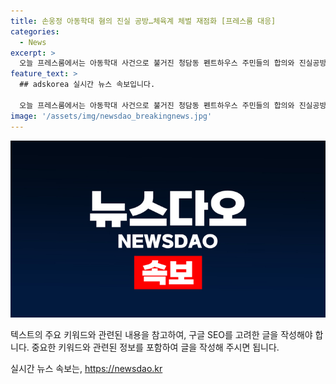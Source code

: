 ```yaml
---
title: 손웅정 아동학대 혐의 진실 공방…체육계 체벌 재점화 [프레스룸 대응]
categories:
  - News
excerpt: >
  오늘 프레스룸에서는 아동학대 사건으로 불거진 청담동 펜트하우스 주민들의 합의와 진실공방에 대해 논의됐어. 변호사 양지민과 장가희가 손웅정 기자와 함께 손흥민, 박지성 등과 관련된 이야기를 나눴어. 그들이 체벌과 관련된 최신 소식을 공유했고, 이에 대한 해결 방안도 제시했어. #MBN #프레스룸LIVE #국영호
feature_text: >
  ## adskorea 실시간 뉴스 속보입니다.

  오늘 프레스룸에서는 아동학대 사건으로 불거진 청담동 펜트하우스 주민들의 합의와 진실공방에 대해 논의됐어. 변호사 양지민과 장가희가 손웅정 기자와 함께 손흥민, 박지성 등과 관련된 이야기를 나눴어. 그들이 체벌과 관련된 최신 소식을 공유했고, 이에 대한 해결 방안도 제시했어. #MBN #프레스룸LIVE #국영호
image: '/assets/img/newsdao_breakingnews.jpg'
---
```


<p><img src="/assets/img/newsdao_breakingnews.jpg" alt="adskorea 속보" /></p>

<p>텍스트의 주요 키워드와 관련된 내용을 참고하여, 구글 SEO를 고려한 글을 작성해야 합니다. 중요한 키워드와 관련된 정보를 포함하여 글을 작성해 주시면 됩니다.</p>
실시간 뉴스 속보는, <a href="https://newsdao.kr" rel="dofollow">https://newsdao.kr</a>


